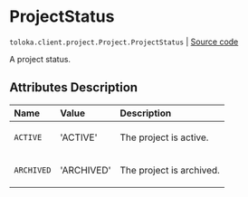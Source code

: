 # ProjectStatus
`toloka.client.project.Project.ProjectStatus` | [Source code](https://github.com/Toloka/toloka-kit/blob/v1.2.0.post1/src/client/project/__init__.py#L128)

A project status.

## Attributes Description

| Name | Value | Description |
| :------| :-----------| :----------| 
`ACTIVE`|'ACTIVE'|<p>The project is active.</p>
`ARCHIVED`|'ARCHIVED'|<p>The project is archived.</p>
